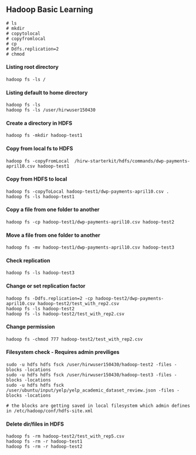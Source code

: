 ## Hadoop Basic Learning
```
# ls
# mkdir
# copytolocal
# copyfromlocal
# cp
# Ddfs.replication=2
# chmod
```

#### Listing root directory
```hadoop fs -ls /```

#### Listing default to home directory
```
hadoop fs -ls
hadoop fs -ls /user/hirwuser150430
```

#### Create a directory in HDFS
```
hadoop fs -mkdir hadoop-test1
```

#### Copy from local fs to HDFS
```
hadoop fs -copyFromLocal  /hirw-starterkit/hdfs/commands/dwp-payments-april10.csv hadoop-test1
```

#### Copy from HDFS to local
```
hadoop fs -copyToLocal hadoop-test1/dwp-payments-april10.csv .
hadoop fs -ls hadoop-test1
```

#### Copy a file from one folder to another
```
hadoop fs -cp hadoop-test1/dwp-payments-april10.csv hadoop-test2
```

#### Move a file from one folder to another
```
hadoop fs -mv hadoop-test1/dwp-payments-april10.csv hadoop-test3
```

#### Check replication
```hadoop fs -ls hadoop-test3```

#### Change or set replication factor
```
hadoop fs -Ddfs.replication=2 -cp hadoop-test2/dwp-payments-april10.csv hadoop-test2/test_with_rep2.csv
hadoop fs -ls hadoop-test2
hadoop fs -ls hadoop-test2/test_with_rep2.csv
```

#### Change permission
```
hadoop fs -chmod 777 hadoop-test2/test_with_rep2.csv
```

#### Filesystem check - Requires admin previliges
```
sudo -u hdfs hdfs fsck /user/hirwuser150430/hadoop-test2 -files -blocks -locations 
sudo -u hdfs hdfs fsck /user/hirwuser150430/hadoop-test3 -files -blocks -locations 
sudo -u hdfs hdfs fsck /user/ubuntu/input/yelp/yelp_academic_dataset_review.json -files -blocks -locations

# the blocks are getting saved in local filesystem which admin defines in /etc/hadoop/conf/hdfs-site.xml
```

#### Delete dir/files in HDFS
```
hadoop fs -rm hadoop-test2/test_with_rep5.csv
hadoop fs -rm -r hadoop-test1
hadoop fs -rm -r hadoop-test2
```
